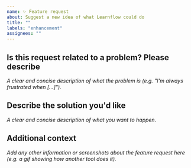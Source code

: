 ```yaml
---
name: ✨ Feature request
about: Suggest a new idea of what Learnflow could do
title: ""
labels: "enhancement"
assignees: ""
---
```


## Is this request related to a problem? Please describe

_A clear and concise description of what the problem is (e.g. "I'm always frustrated when […]")._

## Describe the solution you'd like

_A clear and concise description of what you want to happen._

## Additional context

_Add any other information or screenshots about the feature request here (e.g. a gif showing how another tool does it)._
